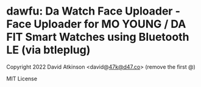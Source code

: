 
# dawfu: Da Watch Face Uploader - Face Uploader for MO YOUNG / DA FIT Smart Watches using Bluetooth LE (via btleplug)

Copyright 2022 David Atkinson <david@47k@d47.co> (remove the first @)

MIT License


